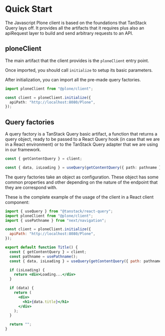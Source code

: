 # Quick Start

The Javascript Plone client is based on the foundations that TanStack Query lays off.
It provides all the artifacts that it requires plus also an apiRequest layer to build and send arbitrary requests to an API.

## ploneClient

The main artifact that the client provides is the `ploneClient` entry point.

Once imported, you should call `initialize` to setup its basic parameters.

After initialization, you can import all the pre-made query factories.



```ts
import ploneClient from "@plone/client";

const client = ploneClient.initialize({
  apiPath: "http://localhost:8080/Plone",
});
```

## Query factories

A query factory is a TanStack Query basic artifact, a function that returns a query object, ready to be passed to a React Query hook (in case that we are in a React environment) or to the TanStack Query adapter that we are using in our framework.

```ts
const { getContentQuery } = client;

const { data, isLoading } = useQuery(getContentQuery({ path: pathname }));
```

The query factories take an object as configuration. These object has some common properties and other depending on the nature of the endpoint that they are correspond with.

These is the complete example of the usage of the client in a React client component:

```jsx
import { useQuery } from "@tanstack/react-query";
import ploneClient from "@plone/client";
import { usePathname } from "next/navigation";

const client = ploneClient.initialize({
  apiPath: "http://localhost:8080/Plone",
});

export default function Title() {
  const { getContentQuery } = client;
  const pathname = usePathname();
  const { data, isLoading } = useQuery(getContentQuery({ path: pathname }));

  if (isLoading) {
    return <div>Loading...</div>
  }

  if (data) {
    return (
      <div>
        <h1>{data.title}</h1>
      </div>
    );
  }

  return "";
}
```
